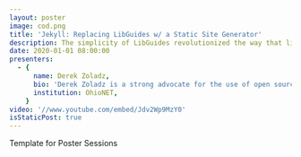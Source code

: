 ```yaml
---
layout: poster
image: cod.png
title: 'Jekyll: Replacing LibGuides w/ a Static Site Generator'
description: The simplicity of LibGuides revolutionized the way that librarians create web content for patrons. With this ease of use in content creation, the reduced need for librarians to continue to develop deep technical skills comes as a long-term cost.
date: 2020-01-01 08:00:00
presenters:
  - {
      name: Derek Zoladz,
      bio: 'Derek Zoladz is a strong advocate for the use of open source technologies in day-to-day library operations. Heavily involved with ILS system management, data (and metadata) wrangling, server administration, process automation, and a host of other technical odds-and-ends for the Consortium of Ohio Libraries (COOL), Ohio Private Academic Libraries (OPAL), and the Private Academic Library Network of Indiana (PALNI).',
      institution: OhioNET,
    }
video: '//www.youtube.com/embed/Jdv2Wp9MzY0'
isStaticPost: true
---
```


Template for Poster Sessions
